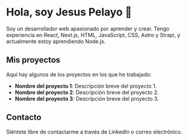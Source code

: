 # Hola, soy Jesus Pelayo 👋

Soy un desarrollador web apasionado por aprender y crear. Tengo experiencia en React, Next.js, HTML, JavaScript, CSS, Astro y Strapi, y actualmente estoy aprendiendo Node.js.

## Mis proyectos
Aquí hay algunos de los proyectos en los que he trabajado:

- **Nombre del proyecto 1**: Descripción breve del proyecto 1.
- **Nombre del proyecto 2**: Descripción breve del proyecto 2.
- **Nombre del proyecto 3**: Descripción breve del proyecto 3.

## Contacto
Siéntete libre de contactarme a través de LinkedIn o correo electrónico.
